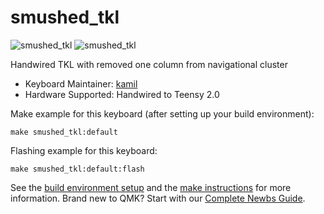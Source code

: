 # smushed_tkl

![smushed_tkl](https://i.imgur.com/TzJTGKv.jpg)
![smushed_tkl](https://i.imgur.com/JAiWIav.jpeg)

Handwired TKL with removed one column from navigational cluster

* Keyboard Maintainer: [kamil](https://github.com/kamilix2003)
* Hardware Supported: Handwired to Teensy 2.0

Make example for this keyboard (after setting up your build environment):

    make smushed_tkl:default

Flashing example for this keyboard:

    make smushed_tkl:default:flash

See the [build environment setup](https://docs.qmk.fm/#/getting_started_build_tools) and the [make instructions](https://docs.qmk.fm/#/getting_started_make_guide) for more information. Brand new to QMK? Start with our [Complete Newbs Guide](https://docs.qmk.fm/#/newbs).
